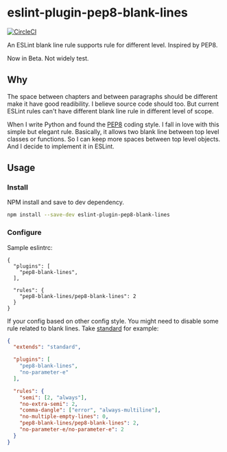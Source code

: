 # eslint-plugin-pep8-blank-lines

[![CircleCI](https://circleci.com/gh/othree/eslint-plugin-pep8-blank-lines.svg?style=svg)](https://circleci.com/gh/othree/eslint-plugin-pep8-blank-lines)

An ESLint blank line rule supports rule for different level. Inspired by PEP8.

Now in Beta. Not widely test.

## Why

The space between chapters and between paragraphs should be different make it 
have good readibility. I believe source code should too. But current 
ESLint rules can't have different blank line rule in different level of scope.

When I write Python and found the [PEP8][] coding style. I fall in love with 
this simple but elegant rule. Basically, it allows two blank line between top 
level classes or functions. So I can keep more spaces between top level objects.
And I decide to implement it in ESLint.


## Usage

### Install

NPM install and save to dev dependency.

```sh
npm install --save-dev eslint-plugin-pep8-blank-lines
```

### Configure

Sample eslintrc:

```
{
  "plugins": [
    "pep8-blank-lines",
  ],

  "rules": {
    "pep8-blank-lines/pep8-blank-lines": 2
  }
}
```

If your config based on other config style. You might need to disable some rule 
related to blank lines. Take [standard][] for example:


```json
{
  "extends": "standard",

  "plugins": [
    "pep8-blank-lines",
    "no-parameter-e"
  ],

  "rules": {
    "semi": [2, "always"],
    "no-extra-semi": 2,
    "comma-dangle": ["error", "always-multiline"],
    "no-multiple-empty-lines": 0,
    "pep8-blank-lines/pep8-blank-lines": 2,
    "no-parameter-e/no-parameter-e": 2
  }
}
```

[PEP8]:https://www.python.org/dev/peps/pep-0008/#blank-lines
[standard]:https://standardjs.com/
